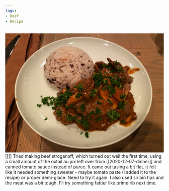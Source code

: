 ```yaml
---
tags:
- Beef
- Recipe
---
```

![Beef strognanoff](/images/recipes/beef-stroganoff-2.jpg)
[[]]
Tried making beef stroganoff, which turned out well the first time, using a small amount of the oxtail au jux left over from [[2020-12-07-dinner]] and canned tomato sauce instead of puree. It came out tasing a bit flat. It felt like it needed something sweeter - maybe tomato paste (I added it to the recipe) or proper demi-glace. Need to try it again. I also used sirloin tips and the meat was a bit tough. I'll try something fattier like prime rib next time.